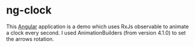 # ng-clock

This [Angular](https://angular.io/) application is a demo which uses RxJs observable to animate a clock every second. I used AnimationBuilders (from version 4.1.0) to set the arrows rotation. 